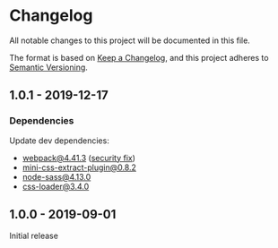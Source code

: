 # Changelog
All notable changes to this project will be documented in this file.

The format is based on [Keep a Changelog](https://keepachangelog.com/en/1.0.0/),
and this project adheres to [Semantic Versioning](https://semver.org/spec/v2.0.0.html).

## 1.0.1 - 2019-12-17

### Dependencies

Update dev dependencies:

- webpack@4.41.3 ([security fix](https://github.com/webpack/webpack/releases/tag/v4.41.3))
- mini-css-extract-plugin@0.8.2
- node-sass@4.13.0
- css-loader@3.4.0

## 1.0.0 - 2019-09-01

Initial release

